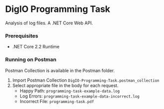 # DigIO Programming Task

Analysis of log files.
A .NET Core Web API.

### Prerequisites

* .NET Core 2.2 Runtime

### Running on Postman

Postman Collection is available in the Postman folder.
1. Import Postman Collection ``` DigIO-Programming-Task.postman_collection ```
2. Select appropriate file in the body for each request.
    * Happy Path: ``` programming-task-example-data.log ```
    * Log Errors: ``` programming-task-example-data-incorrect.log ```
    * Incorrect File: ``` programming-task.pdf ```
